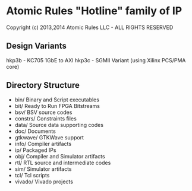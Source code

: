 Atomic Rules "Hotline" family of IP
=====================
Copyright (c) 2013,2014 Atomic Rules LLC - ALL RIGHTS RESERVED

Design Variants
---------------------
hkp3b - KC705 1GbE to AXI
hkp3c - SGMII Variant (using Xilinx PCS/PMA core)

Directory Structure
---------------------
- bin/ Binary and Script executables
- bit/ Ready to Run FPGA Bitstreams
- bsv/ BSV source codes
- constrs/ Constraints files
- data/ Source data supporting codes 
- doc/ Documents
- gtkwave/ GTKWave support
- info/ Compiler artifacts
- ip/ Packaged IPs
- obj/ Compiler and Simulator artifacts
- rtl/ RTL source and intermediate codes
- sim/ Simulator artifacts
- tcl/ Tcl scripts
- vivado/ Vivado projects


